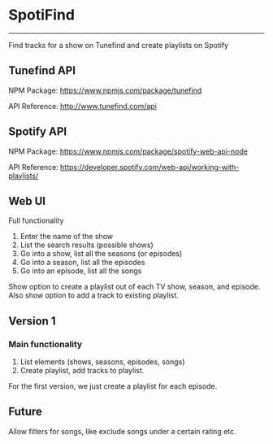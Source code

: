 # SpotiFind
---

Find tracks for a show on Tunefind and create playlists on Spotify

## Tunefind API
NPM Package: https://www.npmjs.com/package/tunefind

API Reference: http://www.tunefind.com/api

## Spotify API
NPM Package: https://www.npmjs.com/package/spotify-web-api-node

API Reference: https://developer.spotify.com/web-api/working-with-playlists/


## Web UI
Full functionality 
1. Enter the name of the show
2. List the search results (possible shows)
3. Go into a show, list all the seasons (or episodes)
4. Go into a season, list all the episodes 
5. Go into an episode, list all the songs

Show option to create a playlist out of each TV show, season, and episode. Also
show option to add a track to existing playlist.

## Version 1

### Main functionality

1. List elements (shows, seasons, episodes, songs)
2. Create playlist, add tracks to playlist.

For the first version, we just create a playlist for each episode.

## Future

Allow filters for songs, like exclude songs under a certain rating etc.